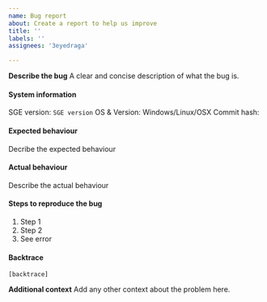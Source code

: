 ```yaml
---
name: Bug report
about: Create a report to help us improve
title: ''
labels: ''
assignees: '3eyedraga'

---
```


**Describe the bug**
A clear and concise description of what the bug is.

#### System information

SGE version: `SGE version`
OS & Version: Windows/Linux/OSX
Commit hash: 

#### Expected behaviour
Decribe the expected behaviour

#### Actual behaviour
Describe the actual behaviour

#### Steps to reproduce the bug
1. Step 1
2. Step 2
3. See error

#### Backtrace

````
[backtrace]
````

**Additional context**
Add any other context about the problem here.
